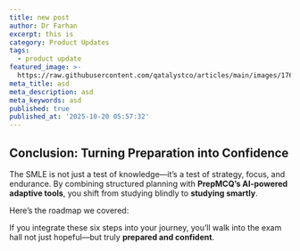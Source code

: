```yaml
---
title: new post
author: Dr Farhan
excerpt: this is
category: Product Updates
tags:
  - product update
featured_image: >-
  https://raw.githubusercontent.com/qatalystco/articles/main/images/1760938758853-PrepCMS-(2).png
meta_title: asd
meta_description: asd
meta_keywords: asd
published: true
published_at: '2025-10-20 05:57:32'
---
```

## Conclusion: Turning Preparation into Confidence

The SMLE is not just a test of knowledge—it’s a test of strategy, focus, and endurance. By combining structured planning with **PrepMCQ’s AI-powered adaptive tools**, you shift from studying blindly to **studying smartly**.

Here’s the roadmap we covered:

If you integrate these six steps into your journey, you’ll walk into the exam hall not just hopeful—but truly **prepared and confident**.
